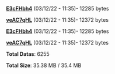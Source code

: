 [**E3cFHbh4**](/data/E3cFHbh4.txt) (03/12/22 - 11:35)- 12285 bytes

[**veAC7qHL**](/data/veAC7qHL.txt) (03/12/22 - 11:35)- 12372 bytes

[**E3cFHbh4**](/data/E3cFHbh4.txt) (03/12/22 - 11:35)- 12285 bytes

[**veAC7qHL**](/data/veAC7qHL.txt) (03/12/22 - 11:35)- 12372 bytes

**Total Datas**: 6255

**Total Size**: 35.38 MB / 35.4 MB